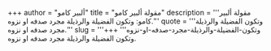 +++
author = "ألبير كامو"
title = "مقولة ألبير كامو"
description = '''مقولة ألبير كامو: وتكون الفضيلة والرذيلة مجرد صدفه او نزوه.'''
quote = '''وتكون الفضيلة والرذيلة مجرد صدفه او نزوه.'''
slug = '''وتكون-الفضيلة-والرذيلة-مجرد-صدفه-او-نزوه'''
+++
وتكون الفضيلة والرذيلة مجرد صدفه او نزوه.
